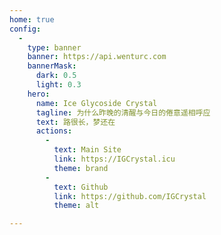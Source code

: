 ```yaml
---
home: true
config:
  - 
    type: banner
    banner: https://api.wenturc.com
    bannerMask:
      dark: 0.5
      light: 0.3
    hero:
      name: Ice Glycoside Crystal
      tagline: 为什么昨晚的清醒与今日的倦意遥相呼应
      text: 路很长，梦还在
      actions:
        -
          text: Main Site
          link: https://IGCrystal.icu
          theme: brand
        -
          text: Github
          link: https://github.com/IGCrystal
          theme: alt

---
```

